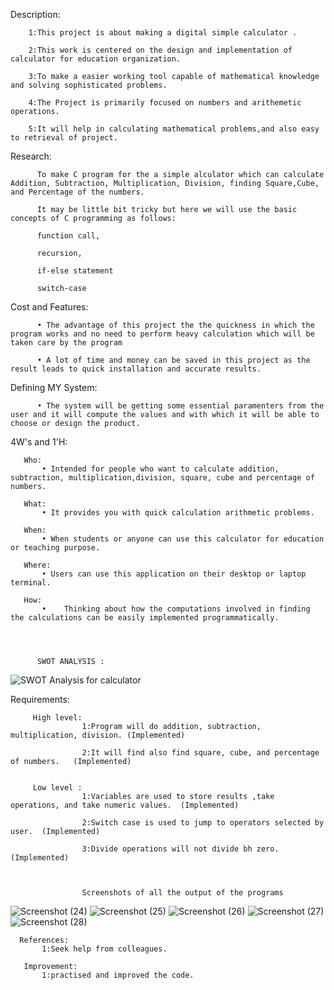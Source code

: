 
  Description:
          

        1:This project is about making a digital simple calculator .

        2:This work is centered on the design and implementation of calculator for education organization.

        3:To make a easier working tool capable of mathematical knowledge and solving sophisticated problems.

        4:The Project is primarily focused on numbers and arithemetic operations.

        5:It will help in calculating mathematical problems,and also easy to retrieval of project.



   Research:
           
  
          To make C program for the a simple alculator which can calculate Addition, Subtraction, Multiplication, Division, finding Square,Cube, and Percentage of the numbers.

          It may be little bit tricky but here we will use the basic concepts of C programming as follows:

          function call,

          recursion,

          if-else statement

          switch-case



Cost and Features:
  
          • The advantage of this project the the quickness in which the program works and no need to perform heavy calculation which will be taken care by the program

          • A lot of time and money can be saved in this project as the result leads to quick installation and accurate results.

 Defining MY System:
  
          • The system will be getting some essential paramenters from the user and it will compute the values and with which it will be able to choose or design the product.


   
  4W's and 1'H:
   
       Who:
           • Intended for people who want to calculate addition, subtraction, multiplication,division, square, cube and percentage of numbers.

       What:
           • It provides you with quick calculation arithmetic problems.

       When:
           • When students or anyone can use this calculator for education or teaching purpose.

       Where:
           • Users can use this application on their desktop or laptop terminal.
           
       How:
           •	Thinking about how the computations involved in finding the calculations can be easily implemented programmatically.
           
           
          
          
          SWOT ANALYSIS :
           

![SWOT Analysis for calculator](https://user-images.githubusercontent.com/63411785/153553140-4a2e1ce7-80ce-408d-811b-75b55c937174.jpg)


Requirements:


         High level:
                    1:Program will do addition, subtraction, multiplication, division. (Implemented)
                    
                    2:It will find also find square, cube, and percentage of numbers.   (Implemented)
                    

         Low level :
                    1:Variables are used to store results ,take operations, and take numeric values.  (Implemented)
                    
                    2:Switch case is used to jump to operators selected by user.  (Implemented)
                    
                    3:Divide operations will not divide bh zero.  (Implemented)
                    
                    
                    
                    Screenshots of all the output of the programs 
![Screenshot (24)](https://user-images.githubusercontent.com/63411785/156708799-45cba3cd-93b7-4a3f-8eb2-3f4bc4a84746.png)
![Screenshot (25)](https://user-images.githubusercontent.com/63411785/156708811-097c8e08-8059-4aa7-890a-a57ef9819571.png)
![Screenshot (26)](https://user-images.githubusercontent.com/63411785/156708820-b4d17276-f18e-4597-88b4-d9d16260e0b1.png)
![Screenshot (27)](https://user-images.githubusercontent.com/63411785/156708831-ee809417-bb90-4aad-a2d2-f19fd58e8ec7.png)
![Screenshot (28)](https://user-images.githubusercontent.com/63411785/156708843-877b51c1-c3d0-472c-9f77-323d3ab897b0.png)



                    
                    
                    
                    
      References:
           1:Seek help from colleagues.

       Improvement:
           1:practised and improved the code.
